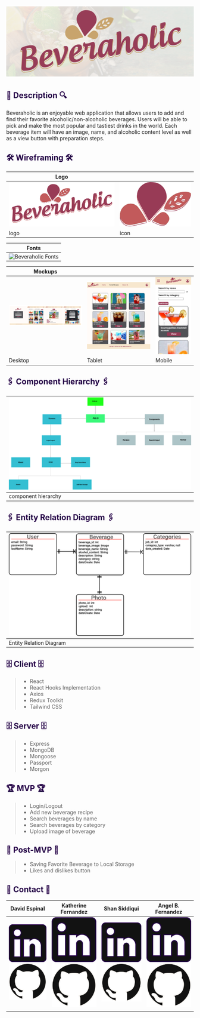 # <div align="center">![Beveraholic](client/src/images/logos/beveraholic_banner.png) </div>

## <div align="left" style='color: #240046'> 🔎 Description 🔍

<p>Beveraholic is an enjoyable web application that allows users to add and find their favorite alcoholic/non-alcoholic beverages. Users will be able to pick and make the most popular and tastiest drinks in the world. Each beverage item will have an image, name, and alcoholic content level as well as a view button with preparation steps. 
</p>

## <div align="left" style='color: #240046'> 🛠 Wireframing 🛠 </div>

| Logo                                                              |                                                                   |
| ----------------------------------------------------------------- | ----------------------------------------------------------------- |
| ![Beveraholic Logo](client/src/images/logos/beveraholic_logo.svg) | ![Beveraholic Logo](client/src/images/logos/beveraholic_icon.svg) |
| logo                                                              | icon                                                              |

| Fonts                                                                    |
| ------------------------------------------------------------------------ |
| ![Beveraholic Fonts](src/images/design_elements/project-bloom-fonts.svg) |

| Mockups                                                                   |                                                                         |                                                                         |
| ------------------------------------------------------------------------- | ----------------------------------------------------------------------- | ----------------------------------------------------------------------- |
| ![Beveraholic Desktop](client/src/images/wireframe/desktop_wireframe.png) | ![Beveraholic Tablet](client/src/images/wireframe/tablet_wireframe.png) | ![Beveraholic mobile](client/src/images/wireframe/mobile_wireframe.png) |
| Desktop                                                                   | Tablet                                                                  | Mobile                                                                  |

## <div align="left" style='color: #240046'> 🖇 Component Hierarchy 🖇 </div>

| ![Beveraholic Component Hierarchy](client/src/images/component-hierarchy/component_hierarchy.svg) |
| ------------------------------------------------------------------------------------------------- |
| component hierarchy                                                                               |

## <div align="left" style='color: #240046'> 🖇 Entity Relation Diagram 🖇 </div>

| ![Beveraholic Component Hierarchy](client/src/images/erd/erd.svg) |
| ----------------------------------------------------------------- |
| Entity Relation Diagram                                           |

## <div align="left" style='color: #240046'> 🗄 Client 🗄 </div>

> - React
> - React Hooks Implementation
> - Axios
> - Redux Toolkit
> - Tailwind CSS

## <div align="left" style='color: #240046'> 🗄 Server 🗄 </div>

> - Express
> - MongoDB
> - Mongoose
> - Passport
> - Morgon

## <div align="left" style='color: #240046'> 🏆 MVP 🏆</div>

> - Login/Logout
> - Add new beverage recipe
> - Search beverages by name
> - Search beverages by category
> - Upload image of beverage

## <div align="left" style='color: #240046'> 🔮 Post-MVP 🔮 </div>

> - Saving Favorite Beverage to Local Storage
> - Likes and dislikes button

## <div align="left" style='color: #240046'> 📠 Contact 📠</div>

| David Espinal                                                                                                                                                                                  | Katherine Fernandez                                                                                                                                                                           | Shan Siddiqui                                                                                                                                                                               | Angel B. Fernandez                                                                                                                                                                              |
| ---------------------------------------------------------------------------------------------------------------------------------------------------------------------------------------------- | --------------------------------------------------------------------------------------------------------------------------------------------------------------------------------------------- | ------------------------------------------------------------------------------------------------------------------------------------------------------------------------------------------- | ----------------------------------------------------------------------------------------------------------------------------------------------------------------------------------------------- |
| [![LinkedIn](client/src/images/logos/linkedin-logo.svg)](https://www.linkedin.com/in/david-espinal-28b91a1b7/) [![GitHub](client/src/images/logos/github-logo.svg)](https://github.com/DEsp04) | [![LinkedIn](client/src/images/logos/linkedin-logo.svg)](https://www.linkedin.com/in/katfernandez22/) [![GitHub](client/src/images/logos/github-logo.svg)](https://github.com/katfernandez22) | [![LinkedIn](client/src/images/logos/linkedin-logo.svg)](https://www.linkedin.com/in/ssiddiqui007/) [![GitHub](client/src/images/logos/github-logo.svg)](https://github.com/shansiddiqui94) | [![LinkedIn](client/src/images/logos/linkedin-logo.svg)](https://www.linkedin.com/in/angelbienvenidofernandez/) [![GitHub](client/src/images/logos/github-logo.svg)](https://github.com/Avixph) |
|                                                                                                                                                                                                |                                                                                                                                                                                               |                                                                                                                                                                                             |
